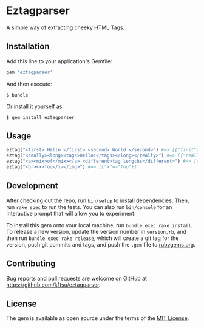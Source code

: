 # Eztagparser

A simple way of extracting cheeky HTML Tags.

## Installation

Add this line to your application's Gemfile:

```ruby
gem 'eztagparser'
```

And then execute:

    $ bundle

Or install it yourself as:

    $ gem install eztagparser

## Usage

```ruby
eztag("<first> Hello </first> <second> World </second>") #=> [{"first"=>"Hello"}, {"second"=>"World"}]
eztag("<really><long><tags>Hello!</tags></long></really>") #=> [{"really"=>{"long"=>{"tags"=>"Hello!"}}}]
eztag("<a><mix>of</mix></a> <different>tag lengths</different>") #=> [{"a"=>{"mix"=>"of"}}, {"different"=>"tag lengths"}]
eztag("<br><x>foo</x></img>") #=> [{"x"=>"foo"}]
```

## Development

After checking out the repo, run `bin/setup` to install dependencies. Then, run `rake spec` to run the tests. You can also run `bin/console` for an interactive prompt that will allow you to experiment.

To install this gem onto your local machine, run `bundle exec rake install`. To release a new version, update the version number in `version.rb`, and then run `bundle exec rake release`, which will create a git tag for the version, push git commits and tags, and push the `.gem` file to [rubygems.org](https://rubygems.org).

## Contributing

Bug reports and pull requests are welcome on GitHub at https://github.com/k1tsu/eztagparser.

## License

The gem is available as open source under the terms of the [MIT License](https://opensource.org/licenses/MIT).

